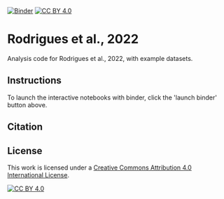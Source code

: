 [![Binder](https://mybinder.org/badge_logo.svg)](https://mybinder.org/v2/gh/tsmbland/Rodrigues_et_al/HEAD?filepath=%2FINDEX.ipynb)
[![CC BY 4.0][cc-by-shield]][cc-by]

# Rodrigues et al., 2022

Analysis code for Rodrigues et al., 2022, with example datasets.

## Instructions

To launch the interactive notebooks with binder, click the 'launch binder' button above.

## Citation

## License

This work is licensed under a
[Creative Commons Attribution 4.0 International License][cc-by].

[![CC BY 4.0][cc-by-image]][cc-by]

[cc-by]: http://creativecommons.org/licenses/by/4.0/
[cc-by-image]: https://i.creativecommons.org/l/by/4.0/88x31.png
[cc-by-shield]: https://img.shields.io/badge/License-CC%20BY%204.0-lightgrey.svg